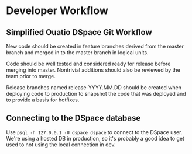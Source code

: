 # Developer Workflow

## Simplified Ouatio DSpace Git Workflow

New code should be created in feature branches derived from the master
branch and merged in to the master branch in logical units.

Code should be well tested and considered ready for release before
merging into master. Nontrivial additions should also be reviewed by
the team prior to merge.

Release branches named release-YYYY.MM.DD should be created when
deploying code to production to snapshot the code that was deployed
and to provide a basis for hotfixes. 


## Connecting to the DSpace database

Use `psql -h 127.0.0.1 -U dspace dspace` to connect to the DSpace
user. We're using a hosted DB in production, so it's probably a good
idea to get used to not using the local connection in dev.
